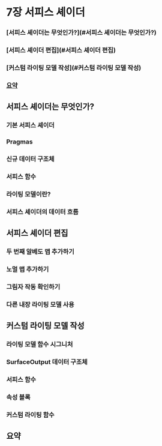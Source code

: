 # 7장 서피스 셰이더



### [서피스 셰이더는 무엇인가?](#서피스 셰이더는 무엇인가?)

### [서피스 셰이더 편집](#서피스 셰이더 편집)

### [커스텀 라이팅 모델 작성](#커스텀 라이팅 모델 작성)

### [요약](#요약)



## 서피스 셰이더는 무엇인가?

### 기본 서피스 셰이더

### Pragmas

### 신규 데이터 구조체

### 서피스 함수

### 라이팅 모델이란?

### 서피스 셰이더의 데이터 흐름



## 서피스 셰이더 편집

### 두 번째 알베도 맵 추가하기

### 노멀 맵 추가하기

### 그림자 작동 확인하기

### 다른 내장 라이팅 모델 사용



## 커스텀 라이팅 모델 작성

### 라이팅 모델 함수 시그니처

### SurfaceOutput 데이터 구조체

### 서피스 함수

### 속성 블록

### 커스텀 라이팅 함수



## 요약